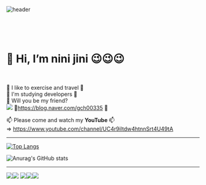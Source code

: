 

 ![header](https://capsule-render.vercel.app/api?text=NiniJini-GitHub&animation=fadeIn)

<br><Br><br>
 
 <h1>👋 Hi, I’m nini jini 😉😉😉</h1>

 <br> 

👀 I like to exercise and travel 👀
  <br>
 🌱 I'm studying developers 🌱
  <br>
 💞️ Will you be my friend?
 <br>
 <a href="https://velog.io/@seondal"><img src="https://img.shields.io/badge/Velog-3DDC84?style=flat-square&logo=Blogger&logoColor=white"/></a>  🌼https://blog.naver.com/gch00335 🌼



📫 Please come and watch my <strong> YouTube </strong>  📫
<br> =>   https://www.youtube.com/channel/UC4r9iltdw4htnnSrt4U49tA


<hr>
<!---
gch00335/gch00335 is a ✨ special ✨ repository .
--->

[![Top Langs](https://github-readme-stats.vercel.app/api/top-langs/?username=gch00335)](https://github.com/anuraghazra/github-readme-stats)



![Anurag's GitHub stats](https://github-readme-stats.vercel.app/api?username=gch00335&count_private=true)

<hr>
<img src="https://img.shields.io/badge/JAVA-007396?style=for-the-badge&logo=java&logoColor=white"><img src="https://img.shields.io/badge/javascript-F7DF1E?style=for-the-badge&logo=javascript&logoColor=white">
<img src="https://img.shields.io/badge/html5-E34F26?style=for-the-badge&logo=html5&logoColor=white"><img src="https://img.shields.io/badge/AWS-6DB33F?style=for-the-badge&logo=spring&logoColor=white"><img src="https://img.shields.io/badge/MySQL-4479A1?style=for-the-badge&logo=MySQL&logoColor=white">
